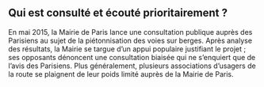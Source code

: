 ## Qui est consulté et écouté prioritairement ?

En mai 2015, la Mairie de Paris lance une consultation publique auprès des Parisiens au sujet de la piétonnisation des voies sur berges. Après analyse des résultats, la Mairie se targue d’un appui populaire justifiant le projet ; ses opposants dénoncent une consultation biaisée qui ne s’enquiert que de l’avis des Parisiens. Plus généralement, plusieurs associations d’usagers de la route se plaignent de leur poids limité auprès de la Mairie de Paris.
